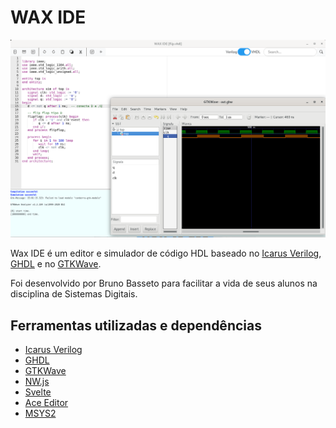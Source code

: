 
# WAX IDE

![Screenshot](screenshot.png?raw=true "Screenshot")

Wax IDE é um editor e simulador de código HDL baseado no [Icarus Verilog](http://iverilog.icarus.com/), [GHDL](http://ghdl.free.fr/)
e no [GTKWave](http://gtkwave.sourceforge.net/).

Foi desenvolvido por Bruno Basseto para facilitar a vida de seus alunos na disciplina de Sistemas Digitais.


## Ferramentas utilizadas e dependências

  * [Icarus Verilog](http://iverilog.icarus.com/)
  * [GHDL](http://ghdl.free.fr/)
  * [GTKWave](http://gtkwave.sourceforge.net/)
  * [NW.js](https://nwjs.io/)
  * [Svelte](https://svelte.dev/)
  * [Ace Editor](https://ace.c9.io/)
  * [MSYS2](https://www.msys2.org/)



